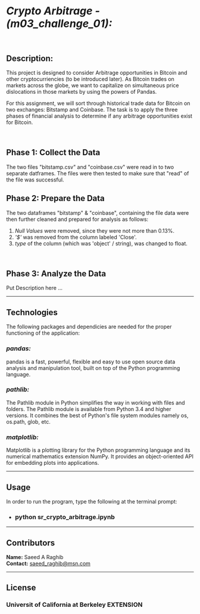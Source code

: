 # *Crypto Arbitrage - (m03_challenge_01):*<br><br>

## **Description:**<br>
This project is designed to consider Arbitrage opportunities in Bitcoin and other cryptocurriencies (to be introduced later). As Bitcoin trades on markets across the globe, we want to capitalize on simultaneous price dislocations in those markets by using the powers of Pandas.

For this assignment, we will sort through historical trade data for Bitcoin on two exchanges: Bitstamp and Coinbase. The task is to apply the three phases of financial analysis to determine if any arbitrage opportunities exist for Bitcoin.

<br>

## **Phase 1: Collect the Data**<br>
The two files "bitstamp.csv" and "coinbase.csv" were read in to two separate datframes. The files were then tested to make sure that "read" of the file was successful.
<br>

## **Phase 2: Prepare the Data**<br>
The two dataframes "bitstamp" & "coinbase", containing the file data were then further cleaned and prepared for analysis as follows:
1. *Null Values* were removed, since they were not more than 0.13%.
2. *'$'* was removed from the column labeled 'Close'.
3. *type* of the column (which was 'object' / string), was changed to float.
<br>

## **Phase 3: Analyze the Data**<br>
Put Description here ...
<br>

---

## Technologies

The following packages and dependicies are needed for the proper functioning of the application:
### *pandas:*  
pandas is a fast, powerful, flexible and easy to use open source data analysis and manipulation tool,
built on top of the Python programming language.
<br>
### *pathlib:*
The Pathlib module in Python simplifies the way in working with files and folders. The Pathlib module is available from Python 3.4 and higher versions. It combines the best of Python's file system modules namely os, os.path, glob, etc.
<br>
### *matplotlib:*
Matplotlib is a plotting library for the Python programming language and its numerical mathematics extension NumPy. It provides an object-oriented API for embedding plots into applications.
<br>

---

## Usage

In order to run the program, type the following at the terminal prompt:
* ### python sr_crypto_arbitrage.ipynb

---

## Contributors

**Name:** Saeed A Raghib<br>
**Contact:** saeed_raghib@msn.com

---

## License

### Universit of California at Berkeley EXTENSION
